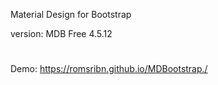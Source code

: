 Material Design for Bootstrap

version: MDB Free 4.5.12
#
Demo: https://romsribn.github.io/MDBootstrap./
